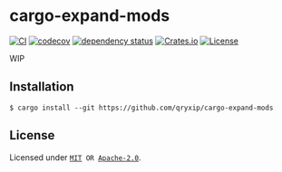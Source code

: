 # cargo-expand-mods

[![CI](https://github.com/qryxip/cargo-expand-mods/workflows/CI/badge.svg)](https://github.com/qryxip/cargo-expand-mods/actions?workflow=CI)
[![codecov](https://codecov.io/gh/qryxip/cargo-expand-mods/branch/master/graph/badge.svg)](https://codecov.io/gh/qryxip/cargo-expand-mods/branch/master)
[![dependency status](https://deps.rs/repo/github/qryxip/cargo-expand-mods/status.svg)](https://deps.rs/repo/github/qryxip/cargo-expand-mods)
[![Crates.io](https://img.shields.io/badge/crates.io-not%20yet-inactive)](https://crates.io)
[![License](https://img.shields.io/badge/license-MIT%20OR%20Apache--2.0-informational)](https://crates.io)

WIP

## Installation

```console
$ cargo install --git https://github.com/qryxip/cargo-expand-mods
```

## License

Licensed under <code>[MIT](https://opensource.org/licenses/MIT) OR [Apache-2.0](http://www.apache.org/licenses/LICENSE-2.0)</code>.
